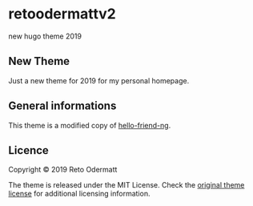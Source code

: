 # retoodermattv2
new hugo theme 2019

## New Theme

Just a new theme for 2019 for my personal homepage. 



## General informations

This theme is a modified copy of [hello-friend-ng](https://github.com/rhazdon/hugo-theme-hello-friend-ng).


## Licence

Copyright © 2019 Reto Odermatt

The theme is released under the MIT License. Check the [original theme license](https://github.com/rhazdon/hugo-theme-hello-friend-ng/blob/master/LICENSE.md) for additional licensing information.
